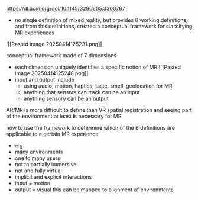 https://dl.acm.org/doi/10.1145/3290605.3300767

- no single definition of mixed reality, but provides 6 working definitions, and from this definitions, created a conceptual framework for classifying MR experiences 

![[Pasted image 20250414125231.png]]

conceptual framework made of 7 dimensions 
- each dimension uniquely identifies a specific notion of MR 
![[Pasted image 20250414125248.png]]
- input and output include 
	- using audio, motion, haptics, taste, smell, geolocation for MR 
	- anything that sensors can track can be an input
	- anything sensory can be an output 


AR/MR is more difficult to define than VR 
spatial registration and seeing part of the environment at least is necessary for MR 

how to use the framework to determine which of the 6 definitions are applicable to a certain MR experience 
- e.g. 
- many environments
- one to many users 
- not to partially immersive 
- not and fully virtual
- implicit and explicit interactions
- input = motion
- output = visual
this can be mapped to alignment of environments